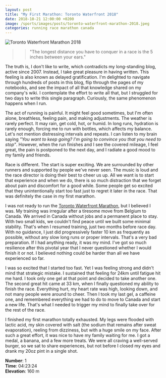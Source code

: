 ```yaml
---
layout: post
title: "My First Marathon: Toronto Waterfront 2018"
date: 2018-10-21 12:00:00 +0200
image: /sports/images/posts/toronto-waterfront-marathon-2018.jpeg
categories: running race marathon canada
---
```


![Toronto Waterfront Marathon 2018](/sports/images/posts/toronto-waterfront-marathon-2018.jpeg)

>>"The longest distance you have to conquer in a race is the 5 inches between your ears."

The truth is, I don't like to write, which contradicts my long-standing blog, active since 2007. Instead, I take great pleasure in having written. This feeling is also known as delayed gratification. I'm delighted to navigate through hundreds of posts in this blog, flip through the pages of my notebooks, and see the impact of all that knowledge shared on my company's wiki. I contemplate the effort to write all that, but I struggled for two days to write this single paragraph. Curiously, the same phenomenon happens when I run.

<!-- more -->

The act of running is painful. It might feel good sometimes, but I'm often alone, breathless, feeling pain, and making adjustments. The weather is rarely perfect. It may rain, get cold, hot, or humid. In long runs, hydration is rarely enough, forcing me to run with bottles, which affects my balance. Let's not mention distressing intervals and repeats. I can listen to my brain saying _"You want to keep going? I'm going to convince you that you need to stop"_. However, when the run finishes and I see the covered mileage, I feel great, the pain is postponed to the next day, and I radiate a good mood to my family and friends.

Race is different. The start is super exciting. We are surrounded by other runners and supported by people we've never seen. The music is loud and the race director is doing their best to cheer us up. All we want is to start that experience and when we do, there is so much distraction that we forget about pain and discomfort for a good while. Some people get so excited that they unintentionally start too fast just to regret it later in the race. That was definitely the case in my first marathon.

I was not ready to run the [Toronto Waterfront Marathon](https://www.torontowaterfrontmarathon.com/), but I believed I was. My training was irregular after a tiresome move from Belgium to Canada. We arrived in Canada without jobs and a permanent place to stay. With two small kids, we couldn't find peace until we built some minimal stability. That's when I resumed training, just two months before race day. With no guidance, I just did progressively faster 10 km as frequently as possible, without any slow long runs or proper intervals. That's a very bad preparation. If I had anything ready, it was my mind. I've got so much resilience after this pivotal year that I never questioned whether I would finish it or not. I believed nothing could be harder than all we have experienced so far.

I was so excited that I started too fast. Yet I was feeling strong and didn't mind that strategic mistake. I sustained that feeling for 24km until fatigue hit me hard. I took only one gel at that point and decided to take another one. The second great hit came at 33 km, when I finally questioned my ability to finish the race. Everything hurt, my heart rate was high, looking down, and not many people were around to cheer. Then I took my last gel, a caffeine one, and remembered everything we had to do to move to Canada and start a new life. That's what I needed to trigger my mind to finally take over for the rest of the race.

I finished my first marathon totally exhausted. My legs were flooded with lactic acid, my skin covered with salt (the sodium that remains after sweat evaporation), reeling from dizziness, but with a huge smile on my face. After such a great effort, it was nice to have my family waiting for me. I got a medal, a banana, and a few more treats. We were all craving a well-served burger, so we sat to share experiences, but not before I closed my eyes and drank my 20oz pint in a single shot.

**Number**: 1\
**Time**: 04:23:24\
**Elevation**: 160 m